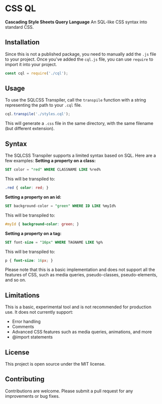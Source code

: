 # CSS QL
**Cascading Style Sheets Query Language**
An SQL-like CSS syntax into standard CSS.

## Installation
Since this is not a published package, you need to manually add the `.js` file to your project. Once you've added the `cql.js` file, you can use `require` to import it into your project.
```js
const cql = require('./cql');
```

## Usage
To use the SQLCSS Transpiler, call the `transpile` function with a string representing the path to your `.cql` file.
```js
cql.transpile('./styles.cql');
```
This will generate a `.css` file in the same directory, with the same filename (but different extension).

## Syntax
The SQLCSS Transpiler supports a limited syntax based on SQL. Here are a few examples:
**Setting a property on a class:**
```sql
SET color = "red" WHERE CLASSNAME LIKE %red%
```
This will be transpiled to:
```css
.red { color: red; }
```
**Setting a property on an id:**
```sql
SET background-color = "green" WHERE ID LIKE %myId%
```
This will be transpiled to:
```css
#myId { background-color: green; }
```
**Setting a property on a tag:**
```sql
SET font-size = "16px" WHERE TAGNAME LIKE %p%
```
This will be transpiled to:
```css
p { font-size: 16px; }
```

Please note that this is a basic implementation and does not support all the features of CSS, such as media queries, pseudo-classes, pseudo-elements, and so on.

## Limitations
This is a basic, experimental tool and is not recommended for production use. It does not currently support:
* Error handling
* Comments
* Advanced CSS features such as media queries, animations, and more
* @import statements

## License
This project is open source under the MIT license.

## Contributing
Contributions are welcome. Please submit a pull request for any improvements or bug fixes.